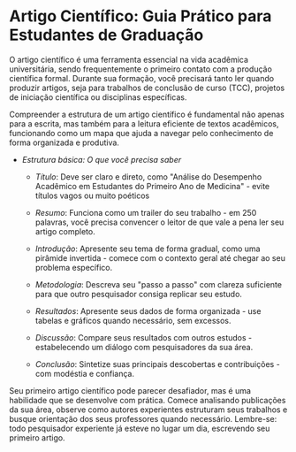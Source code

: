 # Artigo Científico: Guia Prático para Estudantes de Graduação

O artigo científico é uma ferramenta essencial na vida acadêmica universitária, sendo frequentemente o primeiro contato com a produção científica formal. Durante sua formação, você precisará tanto ler quando produzir artigos, seja para trabalhos de conclusão de curso (TCC), projetos de iniciação científica ou disciplinas específicas.

Compreender a estrutura de um artigo científico é fundamental não apenas para a escrita, mas também para a leitura eficiente de textos acadêmicos, funcionando como um mapa que ajuda a navegar pelo conhecimento de forma organizada e produtiva.

- *Estrutura básica: O que você precisa saber*

    * *Título*: Deve ser claro e direto, como "Análise do Desempenho Acadêmico em Estudantes do Primeiro Ano de Medicina" - evite títulos vagos ou muito poéticos

    * *Resumo*: Funciona como um trailer do seu trabalho - em 250 palavras, você precisa convencer o leitor de que vale a pena ler seu artigo completo.

    * *Introdução*: Apresente seu tema de forma gradual, como uma pirâmide invertida - comece com o contexto geral até chegar ao seu problema específico.

    * *Metodologia*: Descreva seu "passo a passo" com clareza suficiente para que outro pesquisador consiga replicar seu estudo.

    * *Resultados*: Apresente seus dados de forma organizada - use tabelas e gráficos quando necessário, sem excessos.

    * *Discussão*: Compare seus resultados com outros estudos - estabelecendo um diálogo com pesquisadores da sua área.

    * *Conclusão*: Sintetize suas principais descobertas e contribuições - com modéstia e confiança.

Seu primeiro artigo científico pode parecer desafiador, mas é uma habilidade que se desenvolve com prática. Comece analisando publicações da sua área, observe como autores experientes estruturam seus trabalhos e busque orientação dos seus professores quando necessário. Lembre-se: todo pesquisador experiente já esteve no lugar um dia, escrevendo seu primeiro artigo.